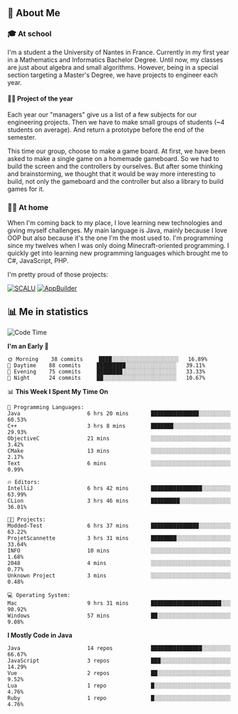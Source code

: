 ## 👀 About Me

### 🎓 At school

I'm a student a the University of Nantes in France. Currently in my first year in a Mathematics and Informatics Bachelor Degree. Until now, my classes are just about algebra and small algorithms. However, being in a special section targeting a Master's Degree, we have projects to engineer each year. 

#### 🔧🔬 Project of the year

Each year our "managers" give us a list of a few subjects for our engineering projects. Then we have to make small groups of students (~4 students on average). And return a prototype before the end of the semester.

This time our group, choose to make a game board. At first, we have been asked to make a single game on a homemade gameboard. So we had to build the screen and the controllers by ourselves. 
But after some thinking and brainstorming, we thought that it would be way more interesting to build, not only the gameboard and the controller but also a library to build games for it.

### 👨‍💻 At home

When I'm coming back to my place, I love learning new technologies and giving myself challenges. My main language is Java, mainly because I love OOP but also because it's the one I'm the most used to. I'm programming since my twelves when I was only doing Minecraft-oriented programming.  I quickly get into learning new programming languages which brought me to C#, JavaScript, PHP. 

I'm pretty proud of those projects:

[![SCALU](https://github-readme-stats.vercel.app/api/pin?username=renardfute&repo=SCALU)](https://github.com/renardfute/scalu)
[![AppBuilder](https://github-readme-stats.vercel.app/api/pin?username=pulsedev2&repo=AppBuilder)](https://github.com/pulsedev2/AppBuilder)

## 📊 Me in statistics
<!--START_SECTION:waka-->
![Code Time](http://img.shields.io/badge/Code%20Time-70%20hrs%2024%20mins-blue)

**I'm an Early 🐤** 

```text
🌞 Morning    38 commits     ████░░░░░░░░░░░░░░░░░░░░░   16.89% 
🌆 Daytime    88 commits     █████████░░░░░░░░░░░░░░░░   39.11% 
🌃 Evening    75 commits     ████████░░░░░░░░░░░░░░░░░   33.33% 
🌙 Night      24 commits     ██░░░░░░░░░░░░░░░░░░░░░░░   10.67%

```


📊 **This Week I Spent My Time On** 

```text
💬 Programming Languages: 
Java                     6 hrs 20 mins       ███████████████░░░░░░░░░░   60.53% 
C++                      3 hrs 8 mins        ███████░░░░░░░░░░░░░░░░░░   29.93% 
ObjectiveC               21 mins             ░░░░░░░░░░░░░░░░░░░░░░░░░   3.42% 
CMake                    13 mins             ░░░░░░░░░░░░░░░░░░░░░░░░░   2.17% 
Text                     6 mins              ░░░░░░░░░░░░░░░░░░░░░░░░░   0.99%

🔥 Editors: 
IntelliJ                 6 hrs 42 mins       ████████████████░░░░░░░░░   63.99% 
CLion                    3 hrs 46 mins       █████████░░░░░░░░░░░░░░░░   36.01%

🐱‍💻 Projects: 
Modded-Test              6 hrs 37 mins       ███████████████░░░░░░░░░░   63.22% 
ProjetScannette          3 hrs 31 mins       ████████░░░░░░░░░░░░░░░░░   33.64% 
INFO                     10 mins             ░░░░░░░░░░░░░░░░░░░░░░░░░   1.68% 
2048                     4 mins              ░░░░░░░░░░░░░░░░░░░░░░░░░   0.77% 
Unknown Project          3 mins              ░░░░░░░░░░░░░░░░░░░░░░░░░   0.48%

💻 Operating System: 
Mac                      9 hrs 31 mins       ██████████████████████░░░   90.92% 
Windows                  57 mins             ██░░░░░░░░░░░░░░░░░░░░░░░   9.08%

```

**I Mostly Code in Java** 

```text
Java                     14 repos            ████████████████░░░░░░░░░   66.67% 
JavaScript               3 repos             ███░░░░░░░░░░░░░░░░░░░░░░   14.29% 
Vue                      2 repos             ██░░░░░░░░░░░░░░░░░░░░░░░   9.52% 
Lua                      1 repo              █░░░░░░░░░░░░░░░░░░░░░░░░   4.76% 
Ruby                     1 repo              █░░░░░░░░░░░░░░░░░░░░░░░░   4.76%

```



<!--END_SECTION:waka-->
